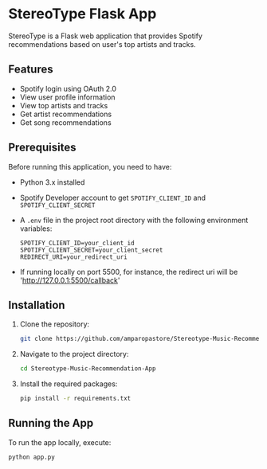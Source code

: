 ﻿# StereoType Flask App

StereoType is a Flask web application that provides Spotify recommendations based on user's top artists and tracks.

## Features

- Spotify login using OAuth 2.0
- View user profile information
- View top artists and tracks
- Get artist recommendations
- Get song recommendations

## Prerequisites

Before running this application, you need to have:

- Python 3.x installed
- Spotify Developer account to get `SPOTIFY_CLIENT_ID` and `SPOTIFY_CLIENT_SECRET`
- A `.env` file in the project root directory with the following environment variables:

    ```
    SPOTIFY_CLIENT_ID=your_client_id
    SPOTIFY_CLIENT_SECRET=your_client_secret
    REDIRECT_URI=your_redirect_uri
    ```

- If running locally on port 5500, for instance, the redirect uri will be 'http://127.0.0.1:5500/callback'

## Installation

1. Clone the repository:

    ```bash
    git clone https://github.com/amparopastore/Stereotype-Music-Recommendation-App
    ```

2. Navigate to the project directory:

    ```bash
    cd Stereotype-Music-Recommendation-App
    ```

3. Install the required packages:

    ```bash
    pip install -r requirements.txt
    ```

## Running the App

To run the app locally, execute:

```bash
python app.py
